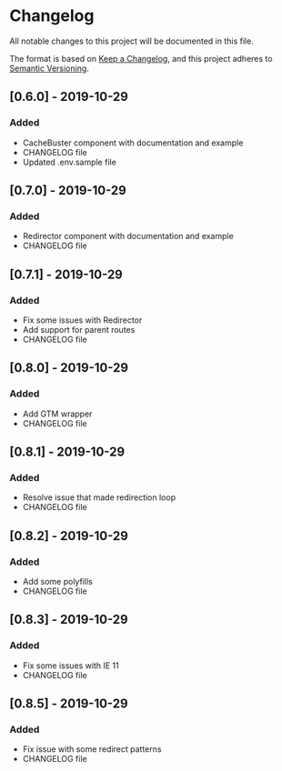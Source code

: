 # Changelog
All notable changes to this project will be documented in this file.

The format is based on [Keep a Changelog](https://keepachangelog.com/en/1.0.0/),
and this project adheres to [Semantic Versioning](https://semver.org/spec/v2.0.0.html).

## [0.6.0] - 2019-10-29
### Added
- CacheBuster component with documentation and example
- CHANGELOG file
- Updated .env.sample file

## [0.7.0] - 2019-10-29
### Added
- Redirector component with documentation and example
- CHANGELOG file

## [0.7.1] - 2019-10-29
### Added
- Fix some issues with Redirector
- Add support for parent routes
- CHANGELOG file

## [0.8.0] - 2019-10-29
### Added
- Add GTM wrapper 
- CHANGELOG file

## [0.8.1] - 2019-10-29
### Added
- Resolve issue that made redirection loop
- CHANGELOG file

## [0.8.2] - 2019-10-29
### Added
- Add some polyfills
- CHANGELOG file

## [0.8.3] - 2019-10-29
### Added
- Fix some issues with IE 11
- CHANGELOG file

## [0.8.5] - 2019-10-29
### Added
- Fix issue with some redirect patterns
- CHANGELOG file
